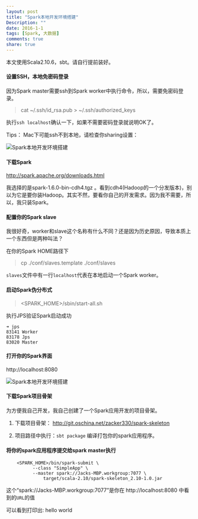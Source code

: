 ```yaml
---
layout: post
title: "Spark本地开发环境搭建"
Description: ""
date: 2016-1-1
tags: [Spark, 大数据]
comments: true
share: true
---
```

本文使用Scala2.10.6，sbt。请自行提前装好。


#### 设置SSH，本地免密码登录
因为Spark master需要ssh到Spark worker中执行命令，所以，需要免密码登录。

> cat ~/.ssh/id_rsa.pub > ~/.ssh/authorized_keys

执行`ssh localhost`确认一下，如果不需要密码登录就说明OK了。


Tips：
Mac下可能ssh不到本地，请检查你sharing设置：


![Spark本地开发环境搭建](/assets/images/2016-1-spark-network.png)

#### 下载Spark

http://spark.apache.org/downloads.html 

我选择的是spark-1.6.0-bin-cdh4.tgz 。看到cdh4(Hadoop的一个分发版本)，别以为它是要你装Hadoop。其实不然，要看你自己的开发需求。因为我不需要，所以，我只装Spark。

#### 配置你的Spark slave
我很好奇，worker和slave这个名称有什么不同？还是因为历史原因，导致本质上一个东西但是两种叫法？

在你的Spark HOME路径下

> cp ./conf/slaves.template ./conf/slaves

`slaves`文件中有一行`localhost`代表在本地启动一个Spark worker。

#### 启动Spark伪分布式

> <SPARK_HOME>/sbin/start-all.sh


执行JPS验证Spark启动成功

    ➜ jps
    83141 Worker
    83178 Jps
    83020 Master


#### 打开你的Spark界面 
http://localhost:8080

![Spark本地开发环境搭建](/assets/images/2016-1-spark-webview.png)

#### 下载Spark项目骨架

为方便我自己开发，我自己创建了一个Spark应用开发的项目骨架。

1. 下载项目骨架： http://git.oschina.net/zacker330/spark-skeleton

2. 项目路径中执行：`sbt package` 编译打包你的spark应用程序。

#### 将你的spark应用程序提交给spark master执行

        <SPARK_HOME>/bin/spark-submit \ 
              --class "SimpleApp" \
              --master spark://Jacks-MBP.workgroup:7077 \
                  target/scala-2.10/spark-skeleton_2.10-1.0.jar

这个“spark://Jacks-MBP.workgroup:7077”是你在 http://localhost:8080 中看到的`URL`的值

可以看到打印出: hello world